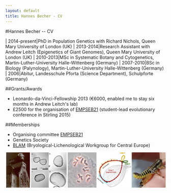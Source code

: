 ```yaml
---
layout: default
title: Hannes Becher - CV
---
```


#Hannes Becher -- CV

| 2014-present|PhD in Population Genetics with Richard Nichols, Queen Mary University of London (UK)
| 2013-2014|Research Assistant with Andrew Leitch (Epigenetics of Giant Genomes), Queen Mary University of London (UK)
| 2010-2013|MSc in Systematic Botany and Cytogenetics, Martin-Luther-University Halle-Wittenberg (Germany)
| 2007-2010|BSc in Biology (Palynology), Martin-Luther-University Halle-Wittenberg (Germany)
| 2006|Abitur, Landesschule Pforta (Science Department), Schulpforte (Germany)

##Grants/Awards
* Leonardo-da-Vinci-Fellowship 2013 (€6000, enabled me to stay six months in Andrew Leitch's lab)
* £2500 for the organisation of [EMPSEB21](http://empseb21.bio.ed.ac.uk/) (student-lead evolutionary conference in Stirling 2015)

##Memberships
* Organising committee [EMPSEB21](http://empseb21.bio.ed.ac.uk/)
* Genetics Society
* [BLAM](http://www.blam-hp.eu/home_en.html) (Bryological-Lichenological Workgroup for Central Europe)


![stations](../img/cv.png)
				
